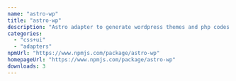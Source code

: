 ```yaml
---
name: "astro-wp"
title: "astro-wp"
description: "Astro adapter to generate wordpress themes and php codes."
categories:
  - "css+ui"
  - "adapters"
npmUrl: "https://www.npmjs.com/package/astro-wp"
homepageUrl: "https://www.npmjs.com/package/astro-wp"
downloads: 3
---
```


